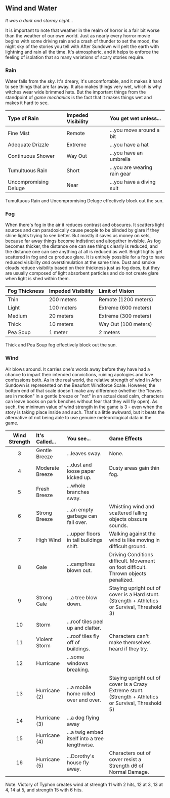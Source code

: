 ## Wind and Water
_It was a dark and stormy night..._

It is important to note that weather in the realm of horror is a fair bit worse than the weather of our own world. Just as nearly every horror movie begins with some driving rain and a crash of thunder to set the mood, the night sky of the stories you tell with After Sundown will pelt the earth with lightning and rain all the time. It's atmospheric, and it helps to enforce the feeling of isolation that so many variations of scary stories require.

### Rain

Water falls from the sky. It's dreary, it's uncomfortable, and it makes it hard to see things that are far away. It also makes things very wet, which is why witches wear wide brimmed hats. But the important things from the standpoint of _game mechanics_ is the fact that it makes things wet and makes it hard to see.

| Type of Rain | Impeded Visibility | You get wet unless... |
|:-------------|:-------------------|:----------------------|
| Fine Mist | Remote | ...you move around a bit |
| Adequate Drizzle | Extreme | ...you have a hat |
| Continuous Shower | Way Out | ...you have an umbrella |
| Tumultuous Rain | Short | ...you are wearing rain gear |
| Uncompromising Deluge | Near | ...you have a diving suit |

Tumultuous Rain and Uncompromising Deluge effectively block out the sun.

### Fog

When there's fog in the air it reduces contrast and obscures. It scatters light sources and can paradoxically cause people to be blinded by glare if they shine lights trying to see better. But mostly it saves us money on sets, because far away things become indistinct and altogether invisible. As fog becomes thicker, the distance one can see things clearly is reduced, and the distance one can see anything at all is reduced as well. Bright lights get scattered in fog and ca produce glare. It is entirely possible for a fog to have reduced visibility _and_ overstimulation at the same time. Dust and smoke clouds reduce visibility based on their thickness just as fog does, but they are usually composed of light absorbent particles and do not create glare when light is shed within them.

| Fog Thickness | Impeded Visibility | Limit of Vision |
|:--------------|:-------------------|:----------------|
| Thin | 200 meters | Remote (1200 meters) |
| Light | 100 meters | Extreme (600 meters) |
| Medium | 20 meters | Extreme (300 meters) |
| Thick | 10 meters | Way Out (100 meters) |
| Pea Soup | 1 meter | 2 meters |

Thick and Pea Soup fog effectively block out the sun.

### Wind

Air blows around. It carries one's words away before they have had a chance to impart their intended convictions, ruining apologies and love confessions both. As in the real world, the relative strength of wind in After Sundown is represented on the Beaufort Windforce Scale. However, the bottom end of that scale doesn't make any difference (whether the "leaves are in motion" in a gentle breeze or "not" in an actual dead calm, characters can leave books on park benches without fear that they will fly open). As such, the minimum value of wind strength in the game is 3 - even when the story is taking place inside and such. That's a little awkward, but it beats the alternative of not being able to use genuine meteorological data in the game.

| Wind Strength | It's Called... | You see... | Game Effects |
|:-------------:|:---------------|:-----------|:-------------|
| 3 | Gentle Breeze | ...leaves sway. | None.
| 4 | Moderate Breeze | ...dust and loose paper kicked up. | Dusty areas gain thin fog. 
| 5 | Fresh Breeze | ...whole branches sway. | 
| 6 | Strong Breeze | ...an empty garbage can fall over. | Whistling wind and scattered falling objects obscure sounds.
| 7 | High Wind | ...upper floors in tall buildings shift. | Walking against the wind is like moving in difficult ground.
| 8 | Gale | ...campfires blown out. | Driving Conditions difficult. Movement on foot difficult. Thrown objects penalized.
| 9 | Strong Gale | ...a tree blow down. | Staying upright out of cover is a Hard stunt. (Strength + Athletics or Survival, Threshold 3)
| 10 | Storm | ...roof tiles peel up and clatter. | 
| 11 | Violent Storm | ...roof tiles fly off of buildings. | Characters can't make themselves heard if they try.
| 12 | Hurricane | ...some windows breaking. | 
| 13 | Hurricane (2) | ...a mobile home rolled over and over. | Staying upright out of cover is a Crazy Extreme stunt. (Strength + Athletics or Survival, Threshold 5)
| 14 | Hurricane (3) | ...a dog flying away | 
| 15 | Hurricane (4) | ...a twig embed itself into a tree lengthwise. | 
| 16 | Hurricane (5) | ...Dorothy's house fly away. | Characters out of cover resist a Strength d6 of Normal Damage. |

Note: Victory of Typhon creates wind at strength 11 with 2 hits, 12 at 3, 13 at 4, 14 at 5, and strength 15 with 6 hits.
